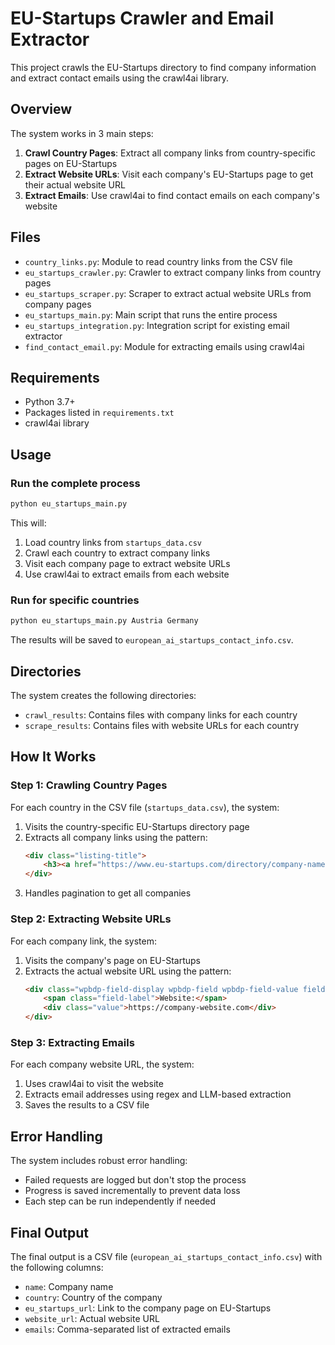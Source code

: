 # EU-Startups Crawler and Email Extractor

This project crawls the EU-Startups directory to find company information and extract contact emails using the crawl4ai library.

## Overview

The system works in 3 main steps:
1. **Crawl Country Pages**: Extract all company links from country-specific pages on EU-Startups
2. **Extract Website URLs**: Visit each company's EU-Startups page to get their actual website URL
3. **Extract Emails**: Use crawl4ai to find contact emails on each company's website

## Files

- `country_links.py`: Module to read country links from the CSV file
- `eu_startups_crawler.py`: Crawler to extract company links from country pages
- `eu_startups_scraper.py`: Scraper to extract actual website URLs from company pages
- `eu_startups_main.py`: Main script that runs the entire process
- `eu_startups_integration.py`: Integration script for existing email extractor
- `find_contact_email.py`: Module for extracting emails using crawl4ai

## Requirements

- Python 3.7+
- Packages listed in `requirements.txt`
- crawl4ai library

## Usage

### Run the complete process

```bash
python eu_startups_main.py
```

This will:
1. Load country links from `startups_data.csv`
2. Crawl each country to extract company links
3. Visit each company page to extract website URLs
4. Use crawl4ai to extract emails from each website

### Run for specific countries

```bash
python eu_startups_main.py Austria Germany
```

The results will be saved to `european_ai_startups_contact_info.csv`.

## Directories

The system creates the following directories:
- `crawl_results`: Contains files with company links for each country
- `scrape_results`: Contains files with website URLs for each country

## How It Works

### Step 1: Crawling Country Pages

For each country in the CSV file (`startups_data.csv`), the system:
1. Visits the country-specific EU-Startups directory page
2. Extracts all company links using the pattern:
   ```html
   <div class="listing-title">
       <h3><a href="https://www.eu-startups.com/directory/company-name/" target="_self">Company Name</a></h3>
   </div>
   ```
3. Handles pagination to get all companies

### Step 2: Extracting Website URLs

For each company link, the system:
1. Visits the company's page on EU-Startups
2. Extracts the actual website URL using the pattern:
   ```html
   <div class="wpbdp-field-display wpbdp-field wpbdp-field-value field-display field-value wpbdp-field-website">
       <span class="field-label">Website:</span>
       <div class="value">https://company-website.com</div>
   </div>
   ```

### Step 3: Extracting Emails

For each company website URL, the system:
1. Uses crawl4ai to visit the website
2. Extracts email addresses using regex and LLM-based extraction
3. Saves the results to a CSV file

## Error Handling

The system includes robust error handling:
- Failed requests are logged but don't stop the process
- Progress is saved incrementally to prevent data loss
- Each step can be run independently if needed

## Final Output

The final output is a CSV file (`european_ai_startups_contact_info.csv`) with the following columns:
- `name`: Company name
- `country`: Country of the company
- `eu_startups_url`: Link to the company page on EU-Startups
- `website_url`: Actual website URL
- `emails`: Comma-separated list of extracted emails